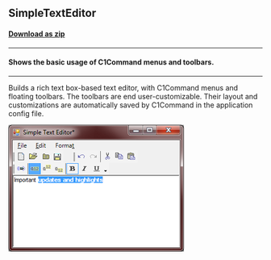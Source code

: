 ## SimpleTextEditor
#### [Download as zip](https://grapecity.github.io/DownGit/#/home?url=https://github.com/GrapeCity/ComponentOne-WinForms-Samples/tree/master/NetFramework\Command\VB\SimpleTextEditor)
____
#### Shows the basic usage of C1Command menus and toolbars.
____
Builds a rich text box-based text editor, with C1Command menus and floating toolbars.
The toolbars are end user-customizable.
Their layout and customizations are automatically saved by C1Command in the application config file.

![screenshot](screenshot.png)
